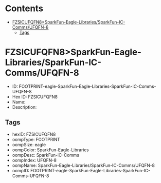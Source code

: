 



Contents
========

* [FZSICUFQFN8>SparkFun-Eagle-Libraries/SparkFun-IC-Comms/UFQFN-8](#fzsicufqfn8sparkfun-eagle-librariessparkfun-ic-commsufqfn-8)
	* [Tags](#tags)

# FZSICUFQFN8>SparkFun-Eagle-Libraries/SparkFun-IC-Comms/UFQFN-8

- ID: FOOTPRINT-eagle-SparkFun-Eagle-Libraries-SparkFun-IC-Comms-UFQFN-8
- Hex ID: FZSICUFQFN8
- Name: 
- Description: 

## Tags

- hexID: FZSICUFQFN8
- oompType: FOOTPRINT
- oompSize: eagle
- oompColor: SparkFun-Eagle-Libraries
- oompDesc: SparkFun-IC-Comms
- oompIndex: UFQFN-8
- oompName: SparkFun-Eagle-Libraries/SparkFun-IC-Comms/UFQFN-8
- oompID: FOOTPRINT-eagle-SparkFun-Eagle-Libraries-SparkFun-IC-Comms-UFQFN-8

